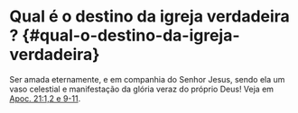 # Qual é o destino da igreja verdadeira ? {#qual-o-destino-da-igreja-verdadeira}

Ser amada eternamente, e em companhia do Senhor Jesus, sendo ela um vaso celestial e manifestação da glória veraz do próprio Deus! Veja em [Apoc. 21:1,2 e 9-11](http://bibliaonline.com.br/acf/ap/21/1,9-11).